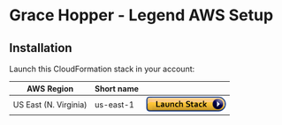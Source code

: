 # Grace Hopper - Legend AWS Setup

## Installation

Launch this CloudFormation stack in your account:

| AWS Region | Short name | | 
| -- | -- | -- |
| US East (N. Virginia) | us-east-1 | [![cloudformation-launch-button](images/cloudformation-launch-stack.png)](https://console.aws.amazon.com/cloudformation/home?region=us-east-1#/stacks/quickcreate?stackName=Legend&templateURL=https://legend-aws-cfn.s3.amazonaws.com/template.yaml) |